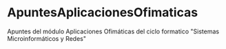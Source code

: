 # ApuntesAplicacionesOfimaticas
Apuntes del módulo Aplicaciones Ofimáticas del ciclo formatico "Sistemas Microinformáticos y Redes"

